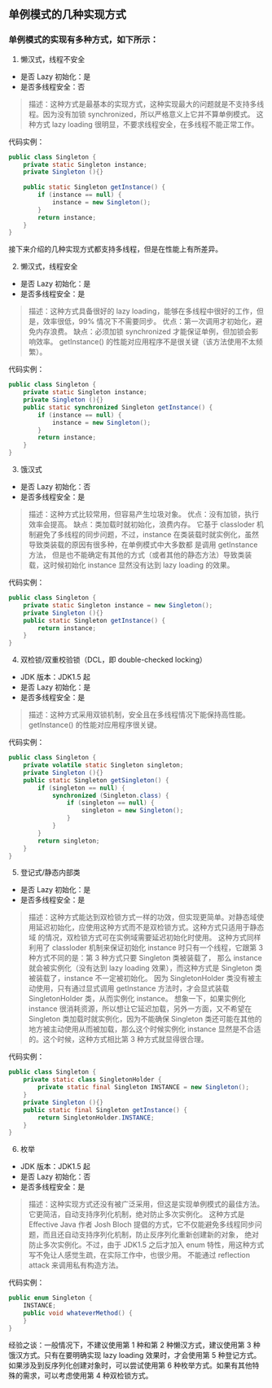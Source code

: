 ## 单例模式的几种实现方式
### 单例模式的实现有多种方式，如下所示：

1. 懒汉式，线程不安全
* 是否 Lazy 初始化：是
* 是否多线程安全：否

> 描述：这种方式是最基本的实现方式，这种实现最大的问题就是不支持多线程。因为没有加锁 synchronized，所以严格意义上它并不算单例模式。
这种方式 lazy loading 很明显，不要求线程安全，在多线程不能正常工作。

代码实例：
```java
public class Singleton {  
    private static Singleton instance;  
    private Singleton (){}  
  
    public static Singleton getInstance() {  
        if (instance == null) {  
            instance = new Singleton();  
        }  
        return instance;  
    }  
}  
```

接下来介绍的几种实现方式都支持多线程，但是在性能上有所差异。

2. 懒汉式，线程安全
* 是否 Lazy 初始化：是
* 是否多线程安全：是

> 描述：这种方式具备很好的 lazy loading，能够在多线程中很好的工作，但是，效率很低，99% 情况下不需要同步。
优点：第一次调用才初始化，避免内存浪费。
缺点：必须加锁 synchronized 才能保证单例，但加锁会影响效率。
getInstance() 的性能对应用程序不是很关键（该方法使用不太频繁）。

代码实例：
```java
public class Singleton {  
    private static Singleton instance;  
    private Singleton (){}  
    public static synchronized Singleton getInstance() {  
        if (instance == null) {
            instance = new Singleton();  
        }
        return instance;  
    }  
} 
```
3. 饿汉式
* 是否 Lazy 初始化：否
* 是否多线程安全：是

> 描述：这种方式比较常用，但容易产生垃圾对象。
优点：没有加锁，执行效率会提高。
缺点：类加载时就初始化，浪费内存。
它基于 classloder 机制避免了多线程的同步问题，不过，instance 在类装载时就实例化，虽然导致类装载的原因有很多种，在单例模式中大多数都
是调用 getInstance 方法， 但是也不能确定有其他的方式（或者其他的静态方法）导致类装载，这时候初始化 instance 显然没有达到 lazy loading 的效果。

代码实例：
```java
public class Singleton {  
    private static Singleton instance = new Singleton();  
    private Singleton (){}  
    public static Singleton getInstance() {  
        return instance;  
    }
}
```
4. 双检锁/双重校验锁（DCL，即 double-checked locking）
* JDK 版本：JDK1.5 起
* 是否 Lazy 初始化：是
* 是否多线程安全：是

> 描述：这种方式采用双锁机制，安全且在多线程情况下能保持高性能。getInstance() 的性能对应用程序很关键。

代码实例：
```java
public class Singleton {  
    private volatile static Singleton singleton;  
    private Singleton (){}  
    public static Singleton getSingleton() {  
        if (singleton == null) {  
            synchronized (Singleton.class) {  
                if (singleton == null) {  
                    singleton = new Singleton();  
                }  
            }  
        }  
        return singleton;  
    }
}
```
5. 登记式/静态内部类
* 是否 Lazy 初始化：是
* 是否多线程安全：是

> 描述：这种方式能达到双检锁方式一样的功效，但实现更简单。对静态域使用延迟初始化，应使用这种方式而不是双检锁方式。这种方式只适用于静态域
的情况，双检锁方式可在实例域需要延迟初始化时使用。
这种方式同样利用了 classloder 机制来保证初始化 instance 时只有一个线程，它跟第 3 种方式不同的是：第 3 种方式只要 Singleton 类被装载了，
那么 instance 就会被实例化（没有达到 lazy loading 效果），而这种方式是 Singleton 类被装载了，instance 不一定被初始化。
因为 SingletonHolder 类没有被主动使用，只有通过显式调用 getInstance 方法时，才会显式装载 SingletonHolder 类，从而实例化 instance。
想象一下，如果实例化 instance 很消耗资源，所以想让它延迟加载，另外一方面，又不希望在 Singleton 类加载时就实例化，因为不能确保 Singleton 
类还可能在其他的地方被主动使用从而被加载，那么这个时候实例化 instance 显然是不合适的。这个时候，这种方式相比第 3 种方式就显得很合理。

代码实例：
```java
public class Singleton {  
    private static class SingletonHolder {  
        private static final Singleton INSTANCE = new Singleton();  
    }  
    private Singleton (){}  
    public static final Singleton getInstance() {  
        return SingletonHolder.INSTANCE;  
    }  
}   
```
6. 枚举
* JDK 版本：JDK1.5 起
* 是否 Lazy 初始化：否
* 是否多线程安全：是

> 描述：这种实现方式还没有被广泛采用，但这是实现单例模式的最佳方法。它更简洁，自动支持序列化机制，绝对防止多次实例化。
这种方式是 Effective Java 作者 Josh Bloch 提倡的方式，它不仅能避免多线程同步问题，而且还自动支持序列化机制，防止反序列化重新创建新的对象，
绝对防止多次实例化。不过，由于 JDK1.5 之后才加入 enum 特性，用这种方式写不免让人感觉生疏，在实际工作中，也很少用。
不能通过 reflection attack 来调用私有构造方法。

代码实例：
```java
public enum Singleton {  
    INSTANCE;  
    public void whateverMethod() {  
    }  
}  
```
经验之谈：一般情况下，不建议使用第 1 种和第 2 种懒汉方式，建议使用第 3 种饿汉方式。只有在要明确实现 lazy loading 效果时，才会使用第 5 种登记方式。
如果涉及到反序列化创建对象时，可以尝试使用第 6 种枚举方式。如果有其他特殊的需求，可以考虑使用第 4 种双检锁方式。
